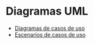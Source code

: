 # Diagramas UML
 - [Diagramas de casos de uso](casosDeUso/diagramas_de_casos_de_uso.md) 
 - [Escenarios de casos de uso](casosDeUso/escenarios_de_casos_de_uso.md)

